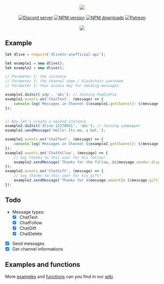 <p align="center">
    <a href="https://discord.js.org"><img src="https://i.imgur.com/XXdD3AH.png" /></a>
    <br />
    <br />
    <a href="https://discord.gg/hRWra7r"><img src="https://discordapp.com/api/guilds/567034368002883594/embed.png" alt="Discord server" /></a>
    <a href="https://www.npmjs.com/package/dlivetv-unofficial-api"><img src="https://img.shields.io/npm/v/dlivetv-unofficial-api.svg?maxAge=3600" alt="NPM version" /></a>
    <a href="https://www.npmjs.com/package/dlivetv-unofficial-api"><img src="https://img.shields.io/npm/dt/dlivetv-unofficial-api.svg?maxAge=3600" alt="NPM downloads" /></a>
    <a href="https://www.patreon.com/dliveapi"><img src="https://img.shields.io/badge/Donate-Patreon-e85b46.svg" alt="Patreon" /></a>
    <br />
    <br />
    <a href="https://nodei.co/npm/dlivetv-unofficial-api/"><img src="https://nodei.co/npm/dlivetv-unofficial-api.png?compact=true"></a>
</p>

## Example
```js
let dlive = require('dlivetv-unofficial-api');

let example1 = new dlive();
let example2 = new dlive();

// Parameter 1: the instance
// Parameter 2: the channel name / blockchain username
// Parameter 3: Your access key for sending messages

example1.doInit('pdp', 'abc'); // Joining PewDiePie
example1.events.on('ChatText', (message) => {
    console.log(`Messages in Channel ${example1.getChannel}: ${message.content}`);
});


// Now let's create a second instance
example2.doInit('dlive-12278051', 'abc'); // Joining sampepper
example2.sendMessage('Hello! Its me, a bot.');

example2.events.on('ChatText', (message) => {
    console.log(`Messages in Channel ${example2.getChannel}: ${message.content}`);
});
example2.events.on('ChatFollow', (message) => {
    // Say thanks to this user for his follow!
    example2.sendMessage(`Thanks for the follow, @${message.sender.displayname}`);
});
example2.events.on('ChatGift', (message) => {
    // Say thanks to this user for his gift!
    example2.sendMessage(`Thanks for ${message.amount}x ${message.gift}, @${message.sender.displayname}`);
});
```
## Todo

 - Message types:
     - [X] ChatText
	 - [X] ChatFollow
	 - [X] ChatGift
	 - [X] ChatDelete
- [X] Send messages
- [X] Get channel informations

## Examples and functions
	 
More [examples](https://github.com/timedotcc/dlivetv-unofficial-api/wiki/Examples) and [functions](https://github.com/timedotcc/dlivetv-unofficial-api/wiki/Functions) can you find in our [wiki](https://github.com/timedotcc/dlivetv-unofficial-api/wiki).